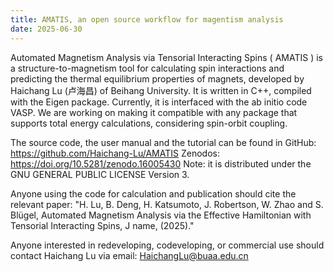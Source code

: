 ```yaml
---
title: AMATIS, an open source workflow for magentism analysis
date: 2025-06-30
---
```


<!--more-->

Automated Magnetism Analysis via Tensorial Interacting Spins ( AMATIS ) is a structure-to-magnetism tool for calculating spin interactions and predicting the thermal equilibrium properties of magnets, developed by Haichang Lu (卢海昌) of Beihang University. It is written in C++, compiled with the Eigen package. Currently, it is interfaced with the ab initio code VASP. We are working on making it compatible with any package that supports total energy calculations, considering spin-orbit coupling.

The source code, the user manual and the tutorial can be found in 
GitHub:  https://github.com/Haichang-Lu/AMATIS
Zenodos: https://doi.org/10.5281/zenodo.16005430
Note: it is distributed under the GNU GENERAL PUBLIC LICENSE Version 3.

Anyone using the code for calculation and publication should cite the relevant paper: 
"H. Lu, B. Deng, H. Katsumoto, J. Robertson, W. Zhao and S. Blügel, Automated Magnetism Analysis via the Effective Hamiltonian with Tensorial Interacting Spins, J name, (2025)."

Anyone interested in redeveloping, codeveloping, or commercial use should contact Haichang Lu via email: HaichangLu@buaa.edu.cn